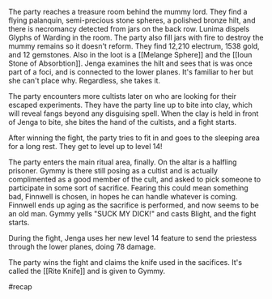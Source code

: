 The party reaches a treasure room behind the mummy lord. They find a flying palanquin, semi-precious stone spheres, a polished bronze hilt, and there is necromancy detected from jars on the back row. Lunima dispels Glyphs of Warding in the room. The party also fill jars with fire to destroy the mummy remains so it doesn't reform. They find 12,210 electrum, 1538 gold, and 12 gemstones. Also in the loot is a [[Melange Sphere]] and the [[Ioun Stone of Absorbtion]].
Jenga examines the hilt and sees that is was once part of a foci, and is connected to the lower planes. It's familiar to her but she can't place why. Regardless, she takes it.

The party encounters more cultists later on who are looking for their escaped experiments. They have the party line up to bite into clay, which will reveal fangs beyond any disguising spell. When the clay is held in front of Jenga to bite, she bites the hand of the cultists, and a fight starts.

After winning the fight, the party tries to fit in and goes to the sleeping area for a long rest. They get to level up to level 14! 

The party enters the main ritual area, finally. On the altar is a halfling prisoner. Gymmy is there still posing as a cultist and is actually complimented as a good member of the cult, and asked to pick someone to participate in some sort of sacrifice. Fearing this could mean something bad, Finnwell is chosen, in hopes he can handle whatever is coming. Finnwell ends up aging as the sacrifice is performed, and now seems to be an old man. 
Gymmy yells "SUCK MY DICK!" and casts Blight, and the fight starts.

During the fight, Jenga uses her new level 14 feature to send the priestess through the lower planes, doing 78 damage.

The party wins the fight and claims the knife used in the sacifices. It's called the [[Rite Knife]] and is given to Gymmy. 

#recap